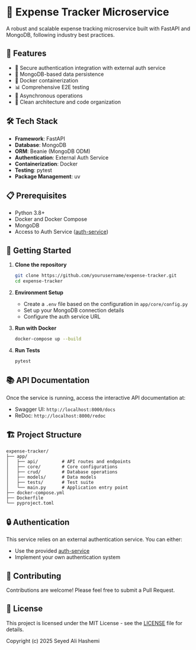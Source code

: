 # 🏦 Expense Tracker Microservice

A robust and scalable expense tracking microservice built with FastAPI and MongoDB, following industry best practices.

## 🚀 Features

- 🔐 Secure authentication integration with external auth service
- 💾 MongoDB-based data persistence
- 🐳 Docker containerization
- 📊 Comprehensive E2E testing
- 🔄 Asynchronous operations
- 📝 Clean architecture and code organization

## 🛠️ Tech Stack

- **Framework**: FastAPI
- **Database**: MongoDB
- **ORM**: Beanie (MongoDB ODM)
- **Authentication**: External Auth Service
- **Containerization**: Docker
- **Testing**: pytest
- **Package Management**: uv

## 📋 Prerequisites

- Python 3.8+
- Docker and Docker Compose
- MongoDB
- Access to Auth Service ([auth-service](https://github.com/sali72/auth-service))

## 🚀 Getting Started

1. **Clone the repository**
   ```bash
   git clone https://github.com/yourusername/expense-tracker.git
   cd expense-tracker
   ```

2. **Environment Setup**
   - Create a `.env` file based on the configuration in `app/core/config.py`
   - Set up your MongoDB connection details
   - Configure the auth service URL

3. **Run with Docker**
   ```bash
   docker-compose up --build
   ```

4. **Run Tests**
   ```bash
   pytest
   ```

## 📚 API Documentation

Once the service is running, access the interactive API documentation at:
- Swagger UI: `http://localhost:8000/docs`
- ReDoc: `http://localhost:8000/redoc`

## 🏗️ Project Structure

```
expense-tracker/
├── app/
│   ├── api/         # API routes and endpoints
│   ├── core/        # Core configurations
│   ├── crud/        # Database operations
│   ├── models/      # Data models
│   ├── tests/       # Test suite
│   └── main.py      # Application entry point
├── docker-compose.yml
├── Dockerfile
└── pyproject.toml
```

## 🔒 Authentication

This service relies on an external authentication service. You can either:
- Use the provided [auth-service](https://github.com/sali72/auth-service)
- Implement your own authentication system

## 🤝 Contributing

Contributions are welcome! Please feel free to submit a Pull Request.

## 📄 License

This project is licensed under the MIT License - see the [LICENSE](LICENSE) file for details.

Copyright (c) 2025 Seyed Ali Hashemi
